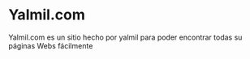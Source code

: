 # Yalmil.com
Yalmil.com es un sitio hecho por yalmil para poder encontrar todas su páginas Webs fácilmente 

